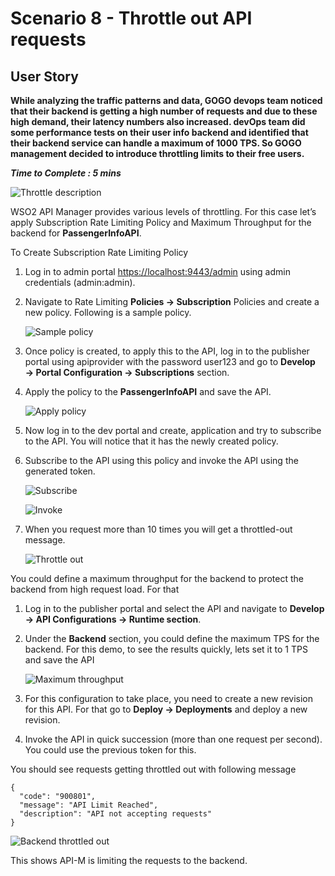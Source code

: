 # Scenario 8 - Throttle out API requests

## User Story

**While analyzing the traffic patterns and data, GOGO devops team noticed that their backend is getting a high number of requests and due to these high demand, their latency numbers also increased. devOps team did some performance tests on their user info backend and identified that their backend service can handle a maximum of 1000 TPS. So GOGO management decided to introduce throttling limits to their free users.**

**_Time to Complete : 5 mins_**

![Throttle description]({{base_path}}/assets/img/tutorials/scenarios/throttle-desc.png)

WSO2 API Manager provides various levels of throttling. For this case let’s apply Subscription Rate Limiting Policy and Maximum Throughput for the backend for **PassengerInfoAPI**.

To Create Subscription Rate Limiting Policy

1. Log in to admin portal [https://localhost:9443/admin](https://localhost:9443/admin) using admin credentials (admin:admin). 
2. Navigate to Rate Limiting **Policies → Subscription** Policies and create a new policy. Following is a sample policy.

    ![Sample policy]({{base_path}}/assets/img/tutorials/scenarios/sample-policy.png)

3. Once policy is created, to apply this to the API, log in to the publisher portal using apiprovider with the password user123 and go to **Develop → Portal Configuration → Subscriptions** section.
4. Apply the policy to the **PassengerInfoAPI** and save the API.

    ![Apply policy]({{base_path}}/assets/img/tutorials/scenarios/apply-policy.png)

5. Now log in to the dev portal and create, application and try to subscribe to the API. You will notice that it has the newly created policy. 
6. Subscribe to the API using this policy and invoke the API using the generated token. 

    ![Subscribe]({{base_path}}/assets/img/tutorials/scenarios/subscribe-policy-api.png)

    ![Invoke]({{base_path}}/assets/img/tutorials/scenarios/invoke-policy-api.png)

7. When you request more than 10 times you will get a throttled-out message.

    ![Throttle out]({{base_path}}/assets/img/tutorials/scenarios/throttleout-api.png)



You could define a maximum throughput for the backend to protect the backend from high request load. For that

1. Log in to the publisher portal and select the API and navigate to **Develop → API Configurations → Runtime section**.
2. Under the **Backend** section, you could define the maximum TPS for the backend. For this demo, to see the results quickly, lets set it to 1 TPS and save the API

    ![Maximum throughput]({{base_path}}/assets/img/tutorials/scenarios/max-throughput.png)

3. For this configuration to take place, you need to create a new revision for this API. For that go to **Deploy → Deployments** and deploy a new revision.
4. Invoke the API in quick succession (more than one request per second). You could use the previous token for this.
   
You should see requests getting throttled out with following message

```
{
  "code": "900801",
  "message": "API Limit Reached",
  "description": "API not accepting requests"
}
```

![Backend throttled out]({{base_path}}/assets/img/tutorials/scenarios/throttleout-backend.png)


This shows API-M is limiting the requests to the backend.
